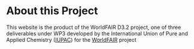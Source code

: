 # About this Project

This website is the product of the WorldFAIR D3.2 project, one of three deliverables under WP3 developed by the International
Union of Pure and Applied Chemistry ([IUPAC](https://iupac.org/)) for the [WorldFAIR](https://worldfair-project.eu/) project